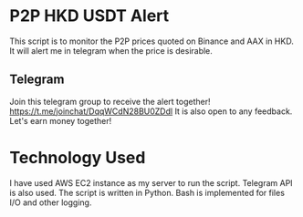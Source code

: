 # P2P HKD USDT Alert
This script is to monitor the P2P prices quoted on Binance and AAX in HKD. It will alert me in telegram when the price is desirable.

## Telegram
Join this telegram group to receive the alert together! https://t.me/joinchat/DqqWCdN28BU0ZDdl
It is also open to any feedback. Let's earn money together!

# Technology Used
I have used AWS EC2 instance as my server to run the script. Telegram API is also used. The script is written in Python. Bash is implemented for files I/O and other logging.

